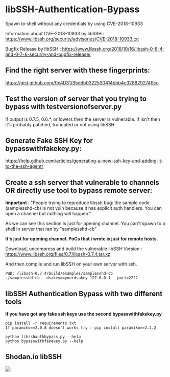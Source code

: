 # libSSH-Authentication-Bypass
Spawn to shell without any credentials by using CVE-2018-10933

Information about CVE-2018-10933 by libSSH : https://www.libssh.org/security/advisories/CVE-2018-10933.txt

Bugfix Release by libSSH : https://www.libssh.org/2018/10/16/libssh-0-8-4-and-0-7-6-security-and-bugfix-release/

## Find the right server with these fingerprints:
https://gist.github.com/0x4D31/35ddb0322530414bbb4c3288292749cc

## Test the version of server that you trying to bypass with testversionofserver.py
If output is 0.7.5, 0.6.*, or lowers then the server is vulnerable.
If isn't then it's probably patched, truncated or not using libSSH.

## Generate Fake SSH Key for bypasswithfakekey.py:
https://help.github.com/articles/generating-a-new-ssh-key-and-adding-it-to-the-ssh-agent/

## Create a ssh server that vulnerable to channels OR directly use tool to bypass remote server:

**Important** : "People trying to reproduce libssh bug: the sample code (samplesshd-cb) is not vuln because it has explicit auth handlers. You can open a channel but nothing will happen."

As we can see this section is just for opening channel. You can't spawn to a shell in server that ran by "samplesshd-cb"

**It's just for opening channel. PoCs that i wrote is just for remote hosts.**

Download, uncompress and build the vulnerable libSSH Version : https://www.libssh.org/files/0.7/libssh-0.7.4.tar.xz

And then compile and run libSSH on your own server with ssh.

```
PWD: /libssh-0.7.4/build/examples/samplesshd-cb
./samplesshd-cb --dsakey==yourdsakey 127.0.0.1 --port=2222
```

## libSSH Authentication Bypass with two different tools
**If you have got any fake ssh keys use the second bypasswithfakekey.py**
```
pip install -r requirements.txt
If paramiko==2.0.8 doesn't works try : pip install paramiko==2.4.2

python libsshauthbypass.py --help
python bypasswithfakekey.py --help
```

## Shodan.io libSSH

![](https://i.imgur.com/SWEfcGR.png)
